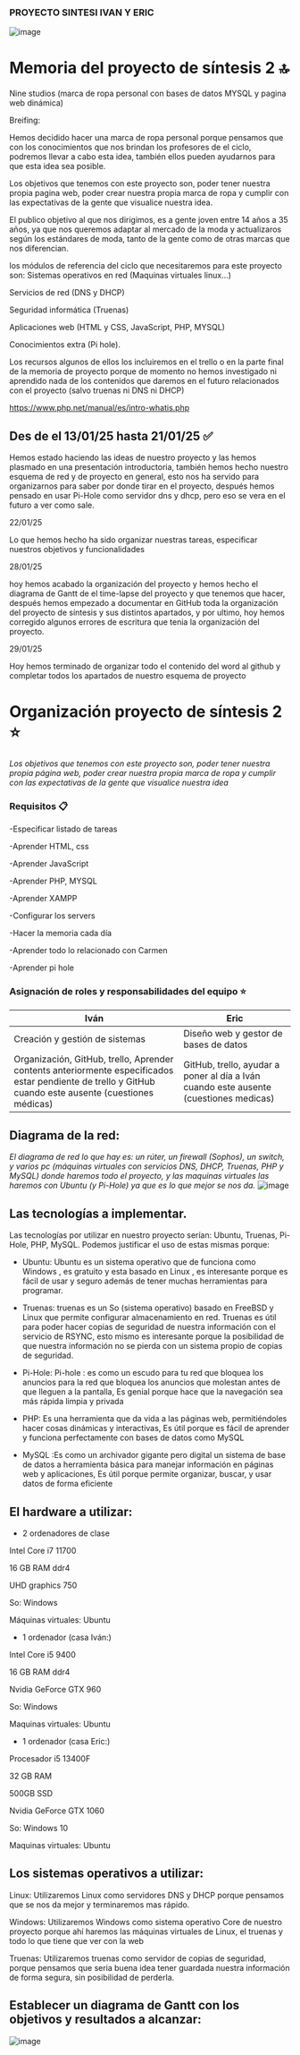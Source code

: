 ### PROYECTO SINTESI IVAN Y ERIC


![image](https://github.com/user-attachments/assets/95c53d50-c4dd-42cc-9314-8967deddd513)




# Memoria del proyecto de síntesis 2 🔝

Nine studios (marca de ropa personal con bases de datos MYSQL y pagina web dinámica)

Breifing:

 Hemos decidido hacer una marca de ropa personal porque pensamos que con los conocimientos que nos brindan los profesores de el ciclo, podremos llevar a cabo esta idea, también ellos pueden ayudarnos para que esta idea sea posible. 

Los objetivos que tenemos con este proyecto son, poder tener nuestra propia pagina web, poder crear nuestra propia marca de ropa y cumplir con las expectativas de la gente que visualice nuestra idea. 

El publico objetivo al que nos dirigimos, es a gente joven entre 14 años a 35 años, ya que nos queremos adaptar al mercado de la moda y actualizaros según los estándares de moda, tanto de la gente como de otras marcas que nos diferencian. 

los módulos de referencia del ciclo que necesitaremos para este proyecto son: 
Sistemas operativos en red (Maquinas virtuales linux...) 

Servicios de red (DNS y DHCP) 

Seguridad informática (Truenas) 

Aplicaciones web (HTML y CSS, JavaScript, PHP, MYSQL) 

Conocimientos extra (Pi hole). 

Los recursos algunos de ellos los incluiremos en el trello o en la parte final de la memoria de proyecto porque de momento no hemos investigado ni aprendido nada de los contenidos que daremos en el futuro relacionados con el proyecto (salvo truenas ni DNS ni DHCP)

 https://www.php.net/manual/es/intro-whatis.php

## Des de el 13/01/25 hasta 21/01/25 ✅

Hemos estado haciendo las ideas de nuestro proyecto y las hemos plasmado en una presentación introductoria, también hemos hecho nuestro esquema de red y de proyecto en general, esto nos ha servido para organizarnos para saber por donde tirar en el proyecto, después hemos pensado en usar Pi-Hole como servidor dns y dhcp, pero eso se vera en el futuro a ver como sale.

22/01/25

Lo que hemos hecho ha sido organizar nuestras tareas, especificar nuestros objetivos y funcionalidades

28/01/25

hoy hemos acabado la organización del proyecto y hemos hecho el diagrama de Gantt de el time-lapse del proyecto y que tenemos que hacer, después hemos empezado a documentar en GitHub toda la organización del proyecto de síntesis y sus distintos apartados, y por ultimo, hoy hemos corregido algunos errores de escritura que tenia la organización del proyecto.

29/01/25

Hoy hemos terminado de organizar todo el contenido del word al github y completar todos los apartados de nuestro esquema de proyecto






# Organización proyecto de síntesis 2 ⭐  

_Los objetivos que tenemos con este proyecto son, poder tener nuestra propia página web, poder crear nuestra propia marca de ropa y cumplir con las expectativas de la gente que visualice nuestra idea_

### Requisitos 📋
-Especificar listado de tareas

-Aprender HTML, css

-Aprender JavaScript 

-Aprender PHP, MYSQL 

-Aprender XAMPP 

-Configurar los servers 

-Hacer la memoria cada día 

-Aprender todo lo relacionado con Carmen 

-Aprender pi hole








### Asignación de roles y responsabilidades del equipo ⭐

|           Iván                  |                 Eric                 |
| ------------------------------- | -------------------------------------|
| Creación y gestión de sistemas  | Diseño web y gestor de bases de datos|
|Organización, GitHub, trello, Aprender contents anteriormente especificados estar pendiente de trello y GitHub cuando este ausente (cuestiones médicas)| GitHub, trello, ayudar a poner al día a Iván cuando este ausente (cuestiones medicas)|


## Diagrama de la red:
_El diagrama de red lo que hay es: un rúter, un firewall (Sophos), un switch, y varios pc (máquinas virtuales con servicios DNS, DHCP, Truenas, PHP y MySQL) donde haremos todo el proyecto, y las maquinas virtuales las haremos con Ubuntu (y Pi-Hole) ya que es lo que mejor se nos da._
![image](https://github.com/user-attachments/assets/9900942c-db2d-42ec-8ad5-d12eec16536f)



## Las tecnologías a implementar. 

Las tecnologías por utilizar en nuestro proyecto serían: Ubuntu, Truenas, Pi-Hole, PHP, MySQL. Podemos justificar el uso de estas mismas porque:
-	Ubuntu:  Ubuntu es un sistema operativo que de funciona como Windows , es gratuito y esta basado en Linux , es interesante porque es fácil de usar y seguro además de tener muchas herramientas para programar.

-	Truenas: truenas es un So (sistema operativo) basado en FreeBSD y Linux que permite configurar almacenamiento en red.
Truenas es útil para poder hacer copias de seguridad de nuestra información con el servicio de RSYNC, esto mismo es interesante porque la posibilidad de que nuestra información no se pierda con un sistema propio de copias de seguridad.

-	Pi-Hole: Pi-hole : es como un escudo para tu red que bloquea los anuncios para la red que bloquea los anuncios que molestan antes de que lleguen a la pantalla, Es genial porque hace que la navegación sea más rápida limpia y privada

-	PHP: Es una herramienta que da vida a las páginas web, permitiéndoles hacer cosas dinámicas y interactivas, Es útil porque es fácil de aprender y funciona perfectamente con bases de datos como MySQL 

-	MySQL :Es como un archivador gigante pero digital un sistema de base de datos a herramienta básica para manejar información en páginas web y aplicaciones, Es útil porque permite organizar, buscar, y usar datos de forma eficiente 




## El hardware a utilizar:

-	2 ordenadores de clase

Intel Core i7 11700

16 GB RAM ddr4

UHD graphics 750

So: Windows

Máquinas virtuales: Ubuntu


-	1 ordenador (casa Iván:)
  

Intel Core i5 9400

16 GB RAM ddr4

Nvidia GeForce GTX 960

So: Windows

Maquinas virtuales: Ubuntu


- 1 ordenador (casa Eric:)
  

Procesador i5 13400F

32 GB RAM 

500GB SSD

Nvidia GeForce GTX 1060 

So: Windows 10

Maquinas virtuales: Ubuntu




  ## Los sistemas operativos a utilizar:
  
  
Linux: Utilizaremos Linux como servidores DNS y DHCP porque pensamos que se nos da mejor y terminaremos mas rápido.

Windows: Utilizaremos Windows como sistema operativo Core de nuestro proyecto porque ahí haremos las máquinas virtuales de Linux, el truenas y todo lo que tiene que ver con la web

Truenas: Utilizaremos truenas como servidor de copias de seguridad, porque pensamos que seria buena idea tener guardada nuestra información de forma segura, sin posibilidad de perderla.






## Establecer un diagrama de Gantt con los objetivos y resultados a alcanzar:


![image](https://github.com/user-attachments/assets/a8f3e368-dafa-439d-a2c6-27c5111c4191)








